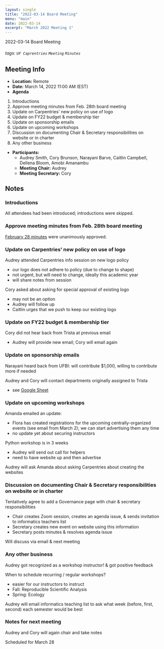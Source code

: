 ```yaml
---
layout: single
title: "2022-03-14 Board Meeting"
menu: "main"
date: 2022-03-14
excerpt: "March 2022 Meeting 1"
---
```

2022-03-14 Board Meeting
###### tags: `UF Caprentries` `Meeting` `Minutes`
## Meeting Info
- **Location:** Remote
- **Date:** March 14, 2022 11:00 AM (EST)
- **Agenda**
1. Introductions
2. Approve meeting minutes from Feb. 28th board meeting
3. Update on Carpentries' new policy on use of logo
4. Update on FY22 budget & membership tier
5. Update on sponsorship emails
6. Update on upcoming workshops
7. Discussion on documenting Chair & Secretary responsibilities on website or in charter
8. Any other business

- **Participants:**
    - Audrey Smith, Cory Brunson, Narayani Barve, Caitlin Campbell, Dellena Bloom, Amobi Amanambu
    - **Meeting Chair:** Audrey
    - **Meeting Secretary:** Cory

## Notes
<!-- Other important details discussed during the meeting can be entered here. -->

### Introductions

All attendees had been introduced; introductions were skipped.

### Approve meeting minutes from Feb. 28th board meeting

[February 28 minutes](https://www.uf-carpentries.org/minutes/board-2022-02-28/) were unanimously approved.

### Update on Carpentries' new policy on use of logo

Audrey attended Carpentries info session on new logo policy
- our logo does not adhere to policy (due to change to shape)
- not urgent, but will need to change, ideally this academic year
- will share notes from session

Cory asked about asking for special approval of existing logo
- may not be an option
- Audrey will follow up
- Caitlin urges that we push to keep our existing logo

### Update on FY22 budget & membership tier

Cory did not hear back from Trista at previous email
- Audrey will provide new email; Cory will email again

### Update on sponsorship emails

Narayani heard back from UFBI: will contribute $1,000, willing to contribute more if needed

Audrey and Cory will contact departments originally assigned to Trista
- see [Google Sheet](https://docs.google.com/spreadsheets/d/1aPoB-A13Y95nlaPGZ0pEfvJuM15eNMEZhShCrsGAK_w/)

### Update on upcoming workshops

Amanda emailed an update:
- Flora has created registrations for the upcoming centrally-organized events (see email from March 2); we can start advertising them any time
- no update yet about securing instructors

Python workshop is in 3 weeks
- Audrey will send out call for helpers
- need to have website up and then advertise

Audrey will ask Amanda about asking Carpentries about creating the websites

### Discussion on documenting Chair & Secretary responsibilities on website or in charter

Tentatively agree to add a Governance page with chair & secretary responsibilities
* Chair creates Zoom session, creates an agenda issue, & sends invitation to informatics teachers list
* Secretary creates new event on website using this information
* Secretary posts minutes & resolves agenda issue

Will discuss via email & next meeting

### Any other business

Audrey got recognized as a workshop instructor! & got positive feedback

When to schedule recurring / regular workshops?
- easier for our instructors to instruct
- Fall: Reproducible Scientific Analysis
- Spring: Ecology

Audrey will email informatics teaching list to ask what week (before, first, second) each semester would be best

### Notes for next meeting

Audrey and Cory will again chair and take notes

Scheduled for March 28
